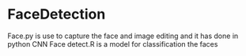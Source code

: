# FaceDetection
Face.py is use to capture the face and image editing and it has done in python
CNN Face detect.R is a model for classification the faces
